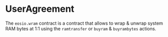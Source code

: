 <h1 class="clause">UserAgreement</h1>

The `eosio.wram` contract is a contract that allows to wrap & unwrap system RAM bytes at 1:1 using the `ramtransfer` or `buyram` & `buyrambytes` actions.